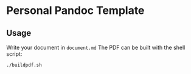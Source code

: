 # Personal Pandoc Template

## Usage
Write your document in `document.md`
The PDF can be built with the shell script:
```bash
./buildpdf.sh
```
